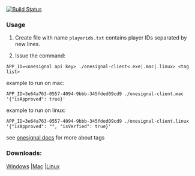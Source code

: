 [![Build Status](https://travis-ci.org/mhewedy/onesignal-client.svg?branch=master)](https://travis-ci.org/mhewedy/onesignal-client)

### Usage

1. Create file with name `playerids.txt` contains player IDs separated by new lines.

2. Issue the command:
```shell script
APP_ID=<onesignal api key> ./onesignal-client<.exe|.mac|.linux> <tag list>
```
example to run on mac:
```shell script
APP_ID=3e64a763-0557-4094-9bbb-345fded09cd9 ./onesignal-client.mac '{"isApproved": true}'
```

example to run on linux:
```shell script
APP_ID=3e64a763-0557-4094-9bbb-345fded09cd9 ./onesignal-client.linux '{"isApproved": "", "isVerfied": true}'
```

see [onesignal docs](https://documentation.onesignal.com/reference#edit-device) for more about tags

### Downloads:
[Windows](https://github.com/mhewedy/onesignal-client/releases/download/v4.0/onesignal-client.exe)
|[Mac](https://github.com/mhewedy/onesignal-client/releases/download/v4.0/onesignal-client.mac)
|[Linux](https://github.com/mhewedy/onesignal-client/releases/download/v4.0/onesignal-client.linux)
